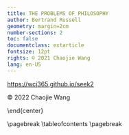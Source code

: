 ```yaml
---
title: THE PROBLEMS OF PHILOSOPHY
author: Bertrand Russell
geometry: margin=2cm
number-sections: 2 
toc: false
documentclass: extarticle
fontsize: 12pt
rights: © 2021 Chaojie Wang
lang: en-US
---
```



https://wcj365.github.io/seek2

© 2022 Chaojie Wang

\end{center}

\pagebreak
\tableofcontents
\pagebreak